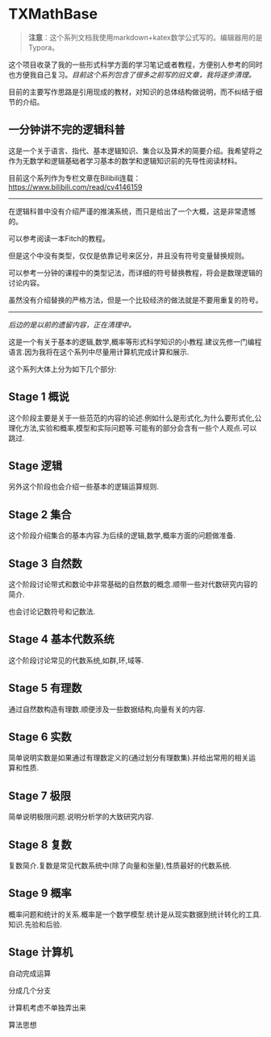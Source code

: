 # TXMathBase

>**注意**：这个系列文档我使用markdown+katex数学公式写的。编辑器用的是Typora。

这个项目收录了我的一些形式科学方面的学习笔记或者教程，方便别人参考的同时也方便我自己复习。*目前这个系列包含了很多之前写的旧文章，我将逐步清理。*

目前的主要写作思路是引用现成的教材，对知识的总体结构做说明，而不纠结于细节的介绍。

## 一分钟讲不完的逻辑科普

这是一个关于语言、指代、基本逻辑知识、集合以及算术的简要介绍。我希望将之作为无数学和逻辑基础者学习基本的数学和逻辑知识前的先导性阅读材料。

目前这个系列作为专栏文章在Bilibili连载：<https://www.bilibili.com/read/cv4146159>

----

在逻辑科普中没有介绍严谨的推演系统，而只是给出了一个大概，这是非常遗憾的。

可以参考阅读一本Fitch的教程。

但是这个中没有类型，仅仅是依靠记号来区分，并且没有符号变量替换规则。

可以参考一分钟的课程中的类型记法，而详细的符号替换教程，将会是数理逻辑的讨论内容。

虽然没有介绍替换的严格方法，但是一个比较经济的做法就是不要用重复的符号。

----

*后边的是以前的遗留内容，正在清理中。*



这是一个有关于基本的逻辑,数学,概率等形式科学知识的小教程.建议先修一门编程语言.因为我将在这个系列中尽量用计算机完成计算和展示.

这个系列大体上分为如下几个部分:

## Stage 1 概说

这个阶段主要是关于一些范范的内容的论述.例如什么是形式化,为什么要形式化,公理化方法,实验和概率,模型和实际问题等.可能有的部分会含有一些个人观点.可以跳过.

## Stage  逻辑

另外这个阶段也会介绍一些基本的逻辑运算规则.

## Stage 2 集合

这个阶段介绍集合的基本内容.为后续的逻辑,数学,概率方面的问题做准备.

## Stage 3 自然数

这个阶段讨论带式和数论中非常基础的自然数的概念.顺带一些对代数研究内容的简介.

也会讨论记数符号和记数法.

## Stage 4 基本代数系统

这个阶段讨论常见的代数系统,如群,环,域等.

## Stage 5 有理数

通过自然数构造有理数.顺便涉及一些数据结构,向量有关的内容.

## Stage 6 实数

简单说明实数是如果通过有理数定义的(通过划分有理数集).并给出常用的相关运算和性质.

## Stage 7 极限

简单说明极限问题.说明分析学的大致研究内容.

## Stage 8 复数

复数简介.复数是常见代数系统中(除了向量和张量),性质最好的代数系统.

## Stage 9 概率

概率问题和统计的关系.概率是一个数学模型.统计是从现实数据到统计转化的工具.知识.先验和后验.

## Stage 计算机

自动完成运算

分成几个分支

计算机考虑不单独弄出来

算法思想